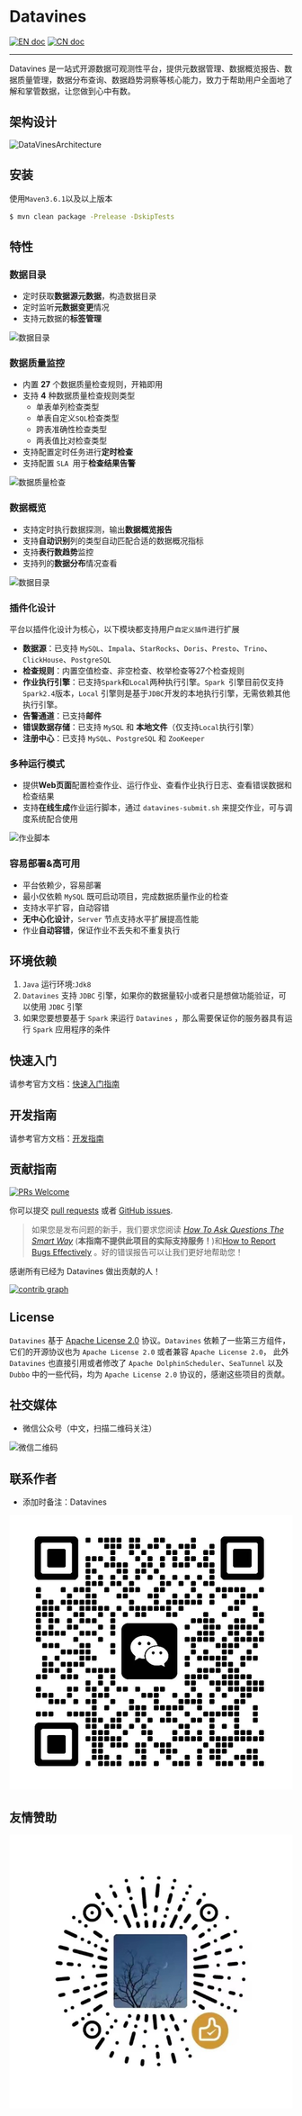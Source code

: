 <!--
  ~ Licensed to the Apache Software Foundation (ASF) under one or more
  ~ contributor license agreements.  See the NOTICE file distributed with
  ~ this work for additional information regarding copyright ownership.
  ~ The ASF licenses this file to You under the Apache License, Version 2.0
  ~ (the "License"); you may not use this file except in compliance with
  ~ the License.  You may obtain a copy of the License at
  ~
  ~    http://www.apache.org/licenses/LICENSE-2.0
  ~
  ~ Unless required by applicable law or agreed to in writing, software
  ~ distributed under the License is distributed on an "AS IS" BASIS,
  ~ WITHOUT WARRANTIES OR CONDITIONS OF ANY KIND, either express or implied.
  ~ See the License for the specific language governing permissions and
  ~ limitations under the License.
  ~
  -->

# Datavines

[![EN doc](https://img.shields.io/badge/document-English-blue.svg)](README.md)
[![CN doc](https://img.shields.io/badge/文档-中文版-blue.svg)](README.zh-CN.md)

---

Datavines 是一站式开源数据可观测性平台，提供元数据管理、数据概览报告、数据质量管理，数据分布查询、数据趋势洞察等核心能力，致力于帮助用户全面地了解和掌管数据，让您做到心中有数。

## 架构设计
![DataVinesArchitecture](docs/img/architecture.jpg)
## 安装

使用`Maven3.6.1`以及以上版本
```sh
$ mvn clean package -Prelease -DskipTests
```

## 特性

### 数据目录

*   定时获取**数据源元数据**，构造数据目录
*   定时监听**元数据变更**情况
*   支持元数据的**标签管理**

![数据目录](docs/img/data-catalog.jpg)

### 数据质量监控

- 内置 **27** 个数据质量检查规则，开箱即用
- 支持 **4** 种数据质量检查规则类型
  - 单表单列检查类型
  - 单表自定义` SQL `检查类型
  - 跨表准确性检查类型
  - 两表值比对检查类型
- 支持配置定时任务进行**定时检查**
- 支持配置 `SLA `用于**检查结果告警**

![数据质量检查](docs/img/data-quality.jpg)

### 数据概览

- 支持定时执行数据探测，输出**数据概览报告**
- 支持**自动识别**列的类型自动匹配合适的数据概况指标 
- 支持**表行数趋势**监控 
- 支持列的**数据分布**情况查看

![数据目录](docs/img/data-profile.jpg)

### 插件化设计

平台以插件化设计为核心，以下模块都支持用户`自定义插件`进行扩展

- **数据源**：已支持 `MySQL`、`Impala`、`StarRocks`、`Doris`、`Presto`、`Trino`、`ClickHouse`、`PostgreSQL`
- **检查规则**：内置空值检查、非空检查、枚举检查等27个检查规则
- **作业执行引擎**：已支持`Spark`和`Local`两种执行引擎。`Spark `引擎目前仅支持`Spark2.4`版本，`Local` 引擎则是基于`JDBC`开发的本地执行引擎，无需依赖其他执行引擎。
- **告警通道**：已支持**邮件**
- **错误数据存储**：已支持 `MySQL` 和 **本地文件**（仅支持`Local`执行引擎）
- **注册中心**：已支持 `MySQL`、`PostgreSQL` 和 `ZooKeeper`

### 多种运行模式

- 提供**Web页面**配置检查作业、运行作业、查看作业执行日志、查看错误数据和检查结果
- 支持**在线生成**作业运行脚本，通过 `datavines-submit.sh` 来提交作业，可与调度系统配合使用

![作业脚本](docs/img/data-job-script.jpg)

### 容易部署&高可用

- 平台依赖少，容易部署
- 最小仅依赖 `MySQL` 既可启动项目，完成数据质量作业的检查
- 支持水平扩容，自动容错
- **无中心化设计**，`Server` 节点支持水平扩展提高性能
- 作业**自动容错**，保证作业不丢失和不重复执行

## 环境依赖

1. `Java` 运行环境:`Jdk8`
2. `Datavines` 支持 `JDBC` 引擎，如果你的数据量较小或者只是想做功能验证，可以使用 `JDBC` 引擎
3. 如果您要想要基于 `Spark` 来运行 `Datavines` ，那么需要保证你的服务器具有运行 `Spark` 应用程序的条件

## 快速入门

请参考官方文档：[快速入门指南](https://datavane.github.io/datavines-website/zh-CN/docs/user-guide/quick-start/)

## 开发指南
请参考官方文档：[开发指南](https://datavane.github.io/datavines-website/zh-CN/docs/development/environment-preparation/)

## 贡献指南

[![PRs Welcome](https://img.shields.io/badge/PRs-welcome-brightgreen.svg?style=flat-square)](https://github.com/datavane/datavines/pulls)

你可以提交 [pull requests](https://github.com/datavane/datavines/pulls) 或者 [GitHub issues](https://github.com/datavane/datavines/issues/new/choose).

> 如果您是发布问题的新手，我们要求您阅读 [*How To Ask Questions The Smart Way*](http://www.catb.org/~esr/faqs/smart-questions.html) (**本指南不提供此项目的实际支持服务！**)和[How to Report Bugs Effectively](http://www.chiark.greenend.org.uk/~sgtatham/bugs.html) 。好的错误报告可以让我们更好地帮助您！

感谢所有已经为 Datavines 做出贡献的人！

[![contrib graph](https://contrib.rocks/image?repo=datavane/datavines)](https://github.com/datavane/datavines/graphs/contributors)


## License

`Datavines` 基于 [Apache License 2.0](LICENSE) 协议。`Datavines` 依赖了一些第三方组件，它们的开源协议也为 `Apache License 2.0` 或者兼容 `Apache License 2.0`， 此外 `Datavines` 也直接引用或者修改了 `Apache DolphinScheduler`、`SeaTunnel` 以及 `Dubbo` 中的一些代码，均为 `Apache License 2.0` 协议的，感谢这些项目的贡献。

## 社交媒体

- 微信公众号（中文，扫描二维码关注）

![微信二维码](docs/img/wechat-qrcode.jpg)

## 联系作者

- 添加时备注：Datavines

![wechat-author-qrcode](docs/img/wechat-author-qrcode.jpg)

## 友情赞助

![wechat-donation-qrcode](docs/img/wechat-donation-qrcode.jpg)